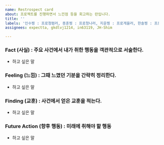 ```yaml
---
name: Restrospect card
about: 프로젝트를 진행하면서 느낀점 등을 회고하는 란입니다.
title: ''
labels: '인수찡 : 프로청렴러, 종훈찡 : 프로청나러, 지운찡 : 프로게을러, 한솔찡 : 프로긍정러'
assignees: expectta, gkdlvj1214, in63119, JH-Shim

---
```


### Fact (사실) : 주요 사건에서 내가 취한 행동을 객관적으로 서술한다.
- 하고 싶은 말

### Feeling (느낌) : 그때 느꼈던 기분을 간략히 정리한다.
- 하고 싶은 말

### Finding (교훈) : 사건에서 얻은 교훈을 적는다.
- 하고 싶은 말

### Future Action (향후 행동) : 미래에 취해야 할 행동
- 하고 싶은 말
